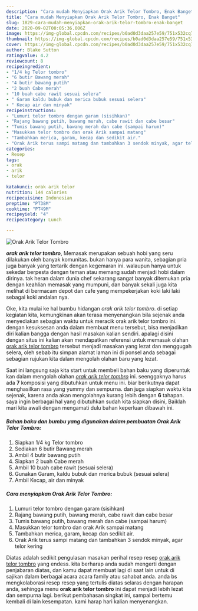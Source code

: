 ```yaml
---
description: "Cara mudah Menyiapkan Orak Arik Telor Tombro, Enak Banget"
title: "Cara mudah Menyiapkan Orak Arik Telor Tombro, Enak Banget"
slug: 1829-cara-mudah-menyiapkan-orak-arik-telor-tombro-enak-banget
date: 2020-09-02T00:05:36.006Z
image: https://img-global.cpcdn.com/recipes/b0ad0d3daa257e59/751x532cq70/orak-arik-telor-tombro-foto-resep-utama.jpg
thumbnail: https://img-global.cpcdn.com/recipes/b0ad0d3daa257e59/751x532cq70/orak-arik-telor-tombro-foto-resep-utama.jpg
cover: https://img-global.cpcdn.com/recipes/b0ad0d3daa257e59/751x532cq70/orak-arik-telor-tombro-foto-resep-utama.jpg
author: Blake Sutton
ratingvalue: 4.2
reviewcount: 8
recipeingredient:
- "1/4 kg Telor tombro"
- "6 butir Bawang merah"
- "4 butir bawang putih"
- "2 buah Cabe merah"
- "10 buah cabe rawit sesuai selera"
- " Garam kaldu bubuk dan merica bubuk sesuai selera"
- " Kecap air dan minyak"
recipeinstructions:
- "Lumuri telor tombro dengan garam (sisihkan)"
- "Rajang bawang putih, bawang merah, cabe rawit dan cabe besar"
- "Tumis bawang putih, bawang merah dan cabe (sampai harum)"
- "Masukkan telor tombro dan orak Arik sampai matang"
- "Tambahkan merica, garam, kecap dan sedikit air."
- "Orak Arik terus sampi matang dan tambahkan 3 sendok minyak, agar telor kering"
categories:
- Resep
tags:
- orak
- arik
- telor

katakunci: orak arik telor 
nutrition: 144 calories
recipecuisine: Indonesian
preptime: "PT38M"
cooktime: "PT49M"
recipeyield: "4"
recipecategory: Lunch

---
```



![Orak Arik Telor Tombro](https://img-global.cpcdn.com/recipes/b0ad0d3daa257e59/751x532cq70/orak-arik-telor-tombro-foto-resep-utama.jpg)

<b><i>orak arik telor tombro</i></b>, Memasak merupakan sebuah hobi yang seru dilakukan oleh banyak komunitas. bukan hanya para wanita, sebagian pria juga banyak yang tertarik dengan kegemaran ini. walaupun hanya untuk sekedar berpesta dengan teman atau memang sudah menjadi hobi dalam dirinya. tak heran dalam dunia chef sekarang sangat banyak ditemukan pria dengan keahlian memasak yang mumpuni, dan banyak sekali juga kita melihat di bermacam depot dan cafe yang mempekerjakan koki laki laki sebagai koki andalan nya.

Oke, kita mulai ke hal bumbu hidangan <i>orak arik telor tombro</i>. di setiap kegiatan kita, kemungkinan akan terasa menyenangkan bila sejenak anda menyediakan sebagian waktu untuk meracik orak arik telor tombro ini. dengan kesuksesan anda dalam membuat menu tersebut, bisa menjadikan diri kalian bangga dengan hasil masakan kalian sendiri. apalagi disini dengan situs ini kalian akan mendapatkan referensi untuk memasak olahan <u>orak arik telor tombro</u> tersebut menjadi masakan yang lezat dan menggugah selera, oleh sebab itu simpan alamat laman ini di ponsel anda sebagai sebagian rujukan kita dalam mengolah olahan baru yang lezat.




Saat ini langsung saja kita start untuk membeli bahan baku yang diperuntuk kan dalam mengolah olahan <u><i>orak arik telor tombro</i></u> ini. seenggaknya harus ada <b>7</b> komposisi yang dibutuhkan untuk menu ini. biar berikutnya dapat menghasilkan rasa yang yummy dan sempurna. dan juga siapkan waktu kita sejenak, karena anda akan mengolahnya kurang lebih dengan <b>6</b> tahapan. saya ingin berbagai hal yang dibutuhkan sudah kita siapkan disini, Baiklah mari kita awali dengan mengamati dulu bahan keperluan dibawah ini.

<!--inarticleads1-->

##### Bahan baku dan bumbu yang digunakan dalam pembuatan Orak Arik Telor Tombro:

1. Siapkan 1/4 kg Telor tombro
1. Sediakan 6 butir Bawang merah
1. Ambil 4 butir bawang putih
1. Siapkan 2 buah Cabe merah
1. Ambil 10 buah cabe rawit (sesuai selera)
1. Gunakan  Garam, kaldu bubuk dan merica bubuk (sesuai selera)
1. Ambil  Kecap, air dan minyak




<!--inarticleads2-->

##### Cara menyiapkan Orak Arik Telor Tombro:

1. Lumuri telor tombro dengan garam (sisihkan)
1. Rajang bawang putih, bawang merah, cabe rawit dan cabe besar
1. Tumis bawang putih, bawang merah dan cabe (sampai harum)
1. Masukkan telor tombro dan orak Arik sampai matang
1. Tambahkan merica, garam, kecap dan sedikit air.
1. Orak Arik terus sampi matang dan tambahkan 3 sendok minyak, agar telor kering




Diatas adalah sedikit pengulasan masakan perihal resep resep <u>orak arik telor tombro</u> yang endess. kita berharap anda sudah mengerti dengan penjabaran diatas, dan kamu dapat membuat lagi di saat lain untuk di sajikan dalam berbagai acara acara family atau sahabat anda. anda bs mengkolaborasi resep resep yang tertulis diatas selaras dengan harapan anda, sehingga menu <b>orak arik telor tombro</b> ini dapat menjadi lebih lezat dan sempurna lagi. berikut pembahasan singkat ini, sampai bertemu kembali di lain kesempatan. kami harap hari kalian menyenangkan.
